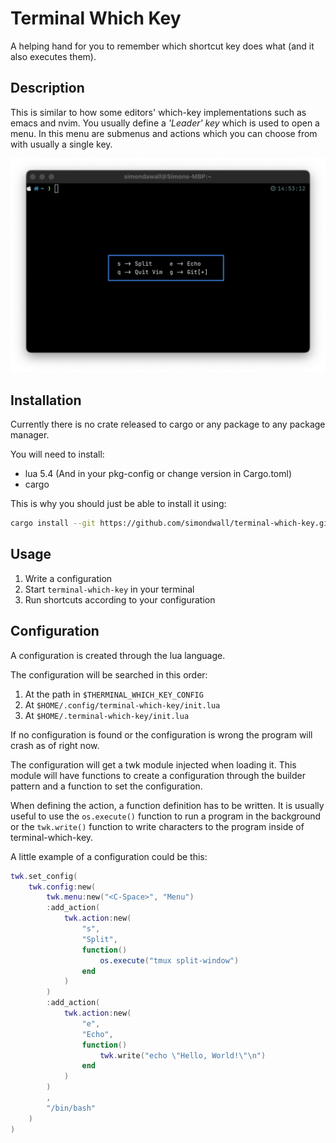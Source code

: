 # Terminal Which Key

A helping hand for you to remember which shortcut key does what (and it also executes them).

## Description

This is similar to how some editors' which-key implementations such as emacs and nvim.
You usually define a *'Leader' key* which is used to open a menu.
In this menu are submenus and actions which you can choose from with usually a single key.

![Screenshot](https://github.com/simondwall/terminal-which-key/blob/main/doc/Screenshot.png)

## Installation

Currently there is no crate released to cargo or any package to any package manager.

You will need to install:
- lua 5.4 (And in your pkg-config or change version in Cargo.toml)
- cargo

This is why you should just be able to install it using:
```bash
cargo install --git https://github.com/simondwall/terminal-which-key.git
```

## Usage

1. Write a configuration
2. Start `terminal-which-key` in your terminal
3. Run shortcuts according to your configuration

## Configuration

A configuration is created through the lua language.

The configuration will be searched in this order:

1. At the path in `$THERMINAL_WHICH_KEY_CONFIG`
2. At `$HOME/.config/terminal-which-key/init.lua`
3. At `$HOME/.terminal-which-key/init.lua`

If no configuration is found or the configuration is wrong the program will crash as of right now.

The configuration will get a twk module injected when loading it.
This module will have functions to create a configuration through the builder pattern and a function to set the configuration.

When defining the action, a function definition has to be written.
It is usually useful to use the `os.execute()` function to run a program in the background or the `twk.write()` function to write characters to the program inside of terminal-which-key.

A little example of a configuration could be this:

```lua
twk.set_config(
    twk.config:new(
        twk.menu:new("<C-Space>", "Menu")
        :add_action(
            twk.action:new(
                "s",
                "Split",
                function()
                    os.execute("tmux split-window")
                end
            )
        )
        :add_action(
            twk.action:new(
                "e",
                "Echo",
                function()
                    twk.write("echo \"Hello, World!\"\n")
                end
            )
        )
        ,
        "/bin/bash"
    )
)
```
